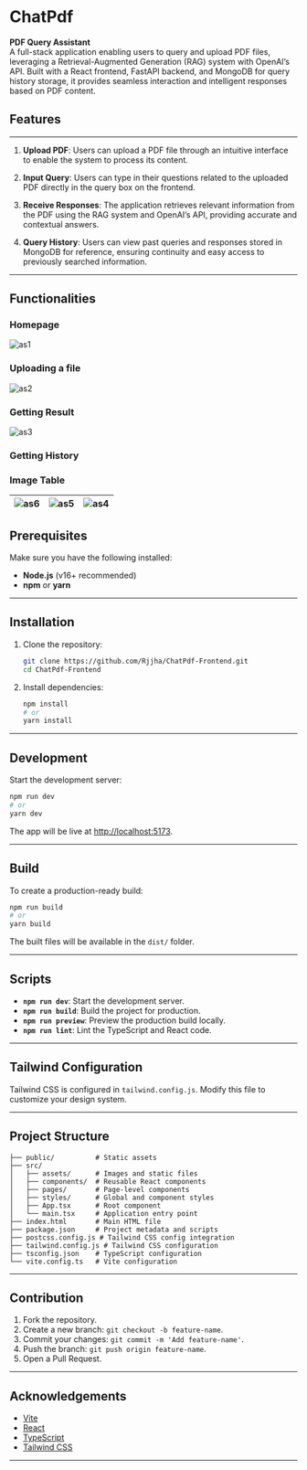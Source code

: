 
# ChatPdf
**PDF Query Assistant**  
A full-stack application enabling users to query and upload PDF files, leveraging a Retrieval-Augmented Generation (RAG) system with OpenAI’s API. Built with a React frontend, FastAPI backend, and MongoDB for query history storage, it provides seamless interaction and intelligent responses based on PDF content.

## Features
---
1. **Upload PDF**: Users can upload a PDF file through an intuitive interface to enable the system to process its content.

2. **Input Query**: Users can type in their questions related to the uploaded PDF directly in the query box on the frontend.

3. **Receive Responses**: The application retrieves relevant information from the PDF using the RAG system and OpenAI’s API, providing accurate and contextual answers.

4. **Query History**: Users can view past queries and responses stored in MongoDB for reference, ensuring continuity and easy access to previously searched information.

----

## Functionalities

### Homepage
![as1](https://github.com/user-attachments/assets/15048e3e-0207-4967-92a3-4c17b67fd532)

### Uploading a file
![as2](https://github.com/user-attachments/assets/5c046282-766a-46bf-8428-230792af1699)

### Getting Result
![as3](https://github.com/user-attachments/assets/d876fbd6-44e0-4b0a-b2a2-59335803351b)

### Getting History

### Image Table

| ![as6](https://github.com/user-attachments/assets/24861687-7b9d-44d1-82f8-9854c56e5f9f) | ![as5](https://github.com/user-attachments/assets/29477cf0-ad3e-4214-aa04-d4f550ddfbde) | ![as4](https://github.com/user-attachments/assets/ba631ce4-8bda-4035-8f7a-45b5be5332ee) |
|------------------------------------------------------------------------------------------|------------------------------------------------------------------------------------------|------------------------------------------------------------------------------------------|




## Prerequisites

Make sure you have the following installed:

- **Node.js** (v16+ recommended)
- **npm** or **yarn**

---

## Installation

1. Clone the repository:

   ```bash
   git clone https://github.com/Rjjha/ChatPdf-Frontend.git
   cd ChatPdf-Frontend
   ```

2. Install dependencies:

   ```bash
   npm install
   # or
   yarn install
   ```

---

## Development

Start the development server:

```bash
npm run dev
# or
yarn dev
```

The app will be live at [http://localhost:5173](http://localhost:5173).

---

## Build

To create a production-ready build:

```bash
npm run build
# or
yarn build
```

The built files will be available in the `dist/` folder.

---

## Scripts

- **`npm run dev`**: Start the development server.
- **`npm run build`**: Build the project for production.
- **`npm run preview`**: Preview the production build locally.
- **`npm run lint`**: Lint the TypeScript and React code.

---

## Tailwind Configuration

Tailwind CSS is configured in `tailwind.config.js`. Modify this file to customize your design system.

---

## Project Structure

```
├── public/          # Static assets
├── src/
│   ├── assets/      # Images and static files
│   ├── components/  # Reusable React components
│   ├── pages/       # Page-level components
│   ├── styles/      # Global and component styles
│   ├── App.tsx      # Root component
│   └── main.tsx     # Application entry point
├── index.html       # Main HTML file
├── package.json     # Project metadata and scripts
├── postcss.config.js # Tailwind CSS config integration
├── tailwind.config.js # Tailwind CSS configuration
├── tsconfig.json    # TypeScript configuration
└── vite.config.ts   # Vite configuration
```

---

## Contribution

1. Fork the repository.
2. Create a new branch: `git checkout -b feature-name`.
3. Commit your changes: `git commit -m 'Add feature-name'`.
4. Push the branch: `git push origin feature-name`.
5. Open a Pull Request.

---

## Acknowledgements

- [Vite](https://vitejs.dev/)
- [React](https://reactjs.org/)
- [TypeScript](https://www.typescriptlang.org/)
- [Tailwind CSS](https://tailwindcss.com/)

---
